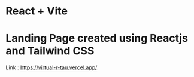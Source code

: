 # React + Vite

# Landing Page created using Reactjs and Tailwind CSS

Link : https://virtual-r-tau.vercel.app/
